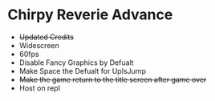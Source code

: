 # Chirpy Reverie Advance

 - ~~Updated Credits~~
 - Widescreen
 - 60fps
 - Disable Fancy Graphics by Defualt
 - Make Space the Defualt for UpIsJump
 - ~~Make the game return to the title screen after game over~~
 - Host on repl

